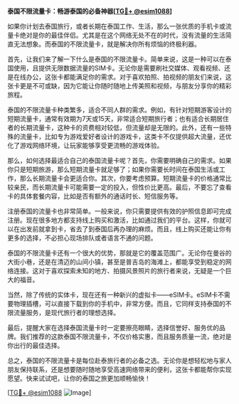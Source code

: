 **泰国不限流量卡：畅游泰国的必备神器[[TG💪+ @esim1088](https://t.me/s/esim1088)]**

如果你计划去泰国旅行，或者长期在泰国工作、生活，那么一张优质的手机卡或流量卡绝对是你的最佳伴侣。尤其是在这个网络无处不在的时代，没有流量的生活简直无法想象。而泰国的不限流量卡，就是解决你所有烦恼的终极利器。

首先，让我们来了解一下什么是泰国的不限流量卡。简单来说，这是一种可以在泰国使用，且提供无限数据流量的SIM卡。无论你是需要刷社交媒体、观看视频、还是在线办公，这张卡都能满足你的需求。对于喜欢拍照、拍视频的朋友们来说，这张卡更是不可或缺，因为它能让你随时随地上传美照和视频，与朋友分享你的精彩旅程。

泰国的不限流量卡种类繁多，适合不同人群的需求。例如，有针对短期游客设计的短期流量卡，通常有效期为7天或15天，非常适合短期旅行者；也有适合长期居住者的长期流量卡，这种卡的资费相对较低，但流量却是无限的。此外，还有一些特殊的流量卡，比如专为游戏爱好者设计的游戏卡，这类卡不仅提供超大流量，还优化了游戏网络环境，让玩家能够享受更流畅的游戏体验。

那么，如何选择最适合自己的泰国流量卡呢？首先，你需要明确自己的需求。如果你只是短期旅游，那么短期流量卡就足够了；如果你需要长时间在泰国生活或工作，那么长期流量卡会更适合你。其次，你要考虑预算。短期流量卡的价格通常比较亲民，而长期流量卡可能需要一定的投入，但性价比更高。最后，不要忘了查看卡的具体套餐内容，比如是否有额外的通话时长、短信服务等。

注册泰国的流量卡也非常简单。一般来说，你只需要提供有效的护照信息即可完成注册。现在很多地方都支持线上购买和激活，比如通过我们的平台。这样，你就可以在出发前就拿到卡，省去了到泰国后再办理的麻烦。而且，线上购买还能让你有更多的选择，不必担心现场排队或者语言不通的问题。

泰国的不限流量卡还有一个很大的优势，那就是它的覆盖范围广。无论你在曼谷的大街小巷，还是在清迈的山间小镇，甚至是普吉岛的海滩上，都能享受到稳定的网络连接。这对于喜欢探索未知的地方、拍摄风景照片的旅行者来说，无疑是一个巨大的福音。

当然，除了传统的实体卡，现在还有一种新兴的虚拟卡——eSIM卡。eSIM卡不需要物理插槽，可以直接下载到你的手机中，非常方便。而且，它同样支持泰国的不限流量服务，是现代旅行者的理想选择。

最后，提醒大家在选择泰国流量卡时一定要擦亮眼睛，选择信誉好、服务优的品牌。我们推荐的这款泰国不限流量卡，不仅价格实惠，而且服务质量一流，绝对是你出行的最佳选择。

总之，泰国的不限流量卡是每位赴泰旅行者的必备之选。无论你是想轻松地与家人朋友保持联系，还是想要随时随地享受高速网络带来的便利，这张卡都能帮你实现愿望。快来试试吧，让你的泰国之旅更加顺畅愉快！

[[TG💪+ @esim1088](https://t.me/s/esim1088) ![Image](https://i.postimg.cc/4NQfJmqS/Snipaste-2025-05-13-00-14-12.png)]
